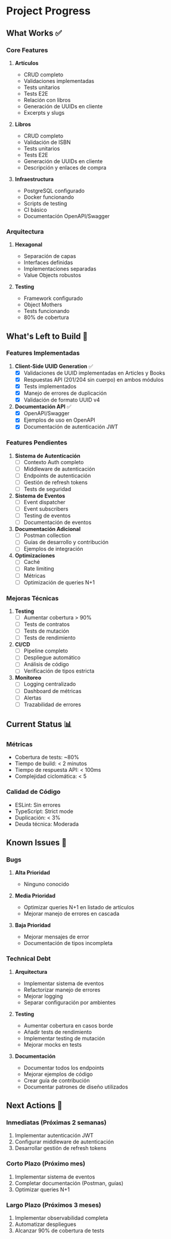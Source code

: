 # Project Progress

## What Works ✅

### Core Features
1. **Artículos**
   - CRUD completo
   - Validaciones implementadas
   - Tests unitarios
   - Tests E2E
   - Relación con libros
   - Generación de UUIDs en cliente
   - Excerpts y slugs

2. **Libros**
   - CRUD completo
   - Validación de ISBN
   - Tests unitarios
   - Tests E2E
   - Generación de UUIDs en cliente
   - Descripción y enlaces de compra

3. **Infraestructura**
   - PostgreSQL configurado
   - Docker funcionando
   - Scripts de testing
   - CI básico
   - Documentación OpenAPI/Swagger

### Arquitectura
1. **Hexagonal**
   - Separación de capas
   - Interfaces definidas
   - Implementaciones separadas
   - Value Objects robustos

2. **Testing**
   - Framework configurado
   - Object Mothers
   - Tests funcionando
   - 80% de cobertura

## What's Left to Build 🚧

### Features Implementadas
1. **Client-Side UUID Generation** ✅
   - [x] Validaciones de UUID implementadas en Articles y Books
   - [x] Respuestas API (201/204 sin cuerpo) en ambos módulos
   - [x] Tests implementados
   - [x] Manejo de errores de duplicación
   - [x] Validación de formato UUID v4

2. **Documentación API** ✅
   - [x] OpenAPI/Swagger
   - [x] Ejemplos de uso en OpenAPI
   - [x] Documentación de autenticación JWT

### Features Pendientes
1. **Sistema de Autenticación**
   - [ ] Contexto Auth completo
   - [ ] Middleware de autenticación
   - [ ] Endpoints de autenticación
   - [ ] Gestión de refresh tokens
   - [ ] Tests de seguridad

2. **Sistema de Eventos**
   - [ ] Event dispatcher
   - [ ] Event subscribers
   - [ ] Testing de eventos
   - [ ] Documentación de eventos

3. **Documentación Adicional**
   - [ ] Postman collection
   - [ ] Guías de desarrollo y contribución
   - [ ] Ejemplos de integración

4. **Optimizaciones**
   - [ ] Caché
   - [ ] Rate limiting
   - [ ] Métricas
   - [ ] Optimización de queries N+1

### Mejoras Técnicas
1. **Testing**
   - [ ] Aumentar cobertura > 90%
   - [ ] Tests de contratos
   - [ ] Tests de mutación
   - [ ] Tests de rendimiento

2. **CI/CD**
   - [ ] Pipeline completo
   - [ ] Despliegue automático
   - [ ] Análisis de código
   - [ ] Verificación de tipos estricta

3. **Monitoreo**
   - [ ] Logging centralizado
   - [ ] Dashboard de métricas
   - [ ] Alertas
   - [ ] Trazabilidad de errores

## Current Status 📊

### Métricas
- Cobertura de tests: ~80%
- Tiempo de build: < 2 minutos
- Tiempo de respuesta API: < 100ms
- Complejidad ciclomática: < 5

### Calidad de Código
- ESLint: Sin errores
- TypeScript: Strict mode
- Duplicación: < 3%
- Deuda técnica: Moderada

## Known Issues 🐛

### Bugs
1. **Alta Prioridad**
   - Ninguno conocido

2. **Media Prioridad**
   - Optimizar queries N+1 en listado de artículos
   - Mejorar manejo de errores en cascada

3. **Baja Prioridad**
   - Mejorar mensajes de error
   - Documentación de tipos incompleta

### Technical Debt
1. **Arquitectura**
   - Implementar sistema de eventos
   - Refactorizar manejo de errores
   - Mejorar logging
   - Separar configuración por ambientes

2. **Testing**
   - Aumentar cobertura en casos borde
   - Añadir tests de rendimiento
   - Implementar testing de mutación
   - Mejorar mocks en tests

3. **Documentación**
   - Documentar todos los endpoints
   - Mejorar ejemplos de código
   - Crear guía de contribución
   - Documentar patrones de diseño utilizados

## Next Actions 📝

### Inmediatas (Próximas 2 semanas)
1. Implementar autenticación JWT
2. Configurar middleware de autenticación
3. Desarrollar gestión de refresh tokens

### Corto Plazo (Próximo mes)
1. Implementar sistema de eventos
2. Completar documentación (Postman, guías)
3. Optimizar queries N+1

### Largo Plazo (Próximos 3 meses)
1. Implementar observabilidad completa
2. Automatizar despliegues
3. Alcanzar 90% de cobertura de tests

